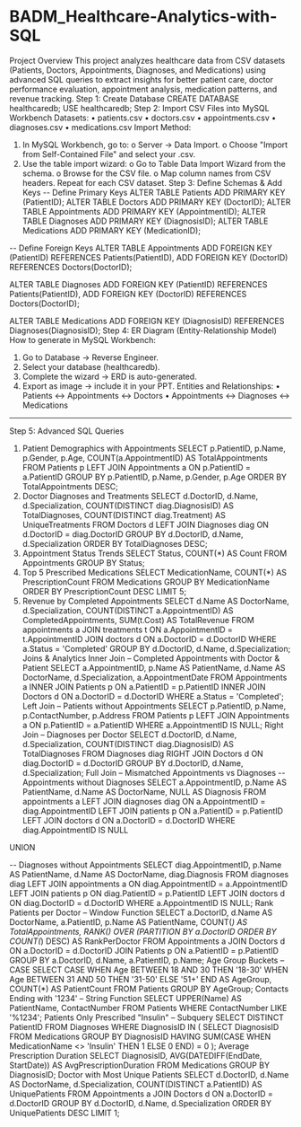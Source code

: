 # BADM_Healthcare-Analytics-with-SQL
Project Overview
This project analyzes healthcare data from CSV datasets (Patients, Doctors, Appointments, Diagnoses, and Medications) using advanced SQL queries to extract insights for better patient care, doctor performance evaluation, appointment analysis, medication patterns, and revenue tracking.
Step 1: Create Database
CREATE DATABASE healthcaredb;
USE healthcaredb;
Step 2: Import CSV Files into MySQL Workbench
Datasets:
•	patients.csv
•	doctors.csv
•	appointments.csv
•	diagnoses.csv
•	medications.csv
Import Method:
1.	In MySQL Workbench, go to:
o	Server → Data Import.
o	Choose "Import from Self-Contained File" and select your .csv.
2.	Use the table import wizard:
o	Go to Table Data Import Wizard from the schema.
o	Browse for the CSV file.
o	Map column names from CSV headers.
Repeat for each CSV dataset.
Step 3: Define Schemas & Add Keys
-- Define Primary Keys
ALTER TABLE Patients ADD PRIMARY KEY (PatientID);
ALTER TABLE Doctors ADD PRIMARY KEY (DoctorID);
ALTER TABLE Appointments ADD PRIMARY KEY (AppointmentID);
ALTER TABLE Diagnoses ADD PRIMARY KEY (DiagnosisID);
ALTER TABLE Medications ADD PRIMARY KEY (MedicationID);

-- Define Foreign Keys
ALTER TABLE Appointments
ADD FOREIGN KEY (PatientID) REFERENCES Patients(PatientID),
ADD FOREIGN KEY (DoctorID) REFERENCES Doctors(DoctorID);

ALTER TABLE Diagnoses
ADD FOREIGN KEY (PatientID) REFERENCES Patients(PatientID),
ADD FOREIGN KEY (DoctorID) REFERENCES Doctors(DoctorID);

ALTER TABLE Medications
ADD FOREIGN KEY (DiagnosisID) REFERENCES Diagnoses(DiagnosisID);
Step 4: ER Diagram (Entity-Relationship Model)
How to generate in MySQL Workbench:
1.	Go to Database → Reverse Engineer.
2.	Select your database (healthcaredb).
3.	Complete the wizard → ERD is auto-generated.
4.	Export as image → include it in your PPT.
Entities and Relationships:
•	Patients ↔ Appointments ↔ Doctors
•	Appointments ↔ Diagnoses ↔ Medications
________________________________________
Step 5: Advanced SQL Queries
1. Patient Demographics with Appointments
SELECT 
    p.PatientID, p.Name, p.Gender, p.Age,
    COUNT(a.AppointmentID) AS TotalAppointments
FROM Patients p
LEFT JOIN Appointments a ON p.PatientID = a.PatientID
GROUP BY p.PatientID, p.Name, p.Gender, p.Age
ORDER BY TotalAppointments DESC;
2. Doctor Diagnoses and Treatments
SELECT 
    d.DoctorID, d.Name, d.Specialization,
    COUNT(DISTINCT diag.DiagnosisID) AS TotalDiagnoses,
    COUNT(DISTINCT diag.Treatment) AS UniqueTreatments
FROM Doctors d
LEFT JOIN Diagnoses diag ON d.DoctorID = diag.DoctorID
GROUP BY d.DoctorID, d.Name, d.Specialization
ORDER BY TotalDiagnoses DESC;
3. Appointment Status Trends
SELECT Status, COUNT(*) AS Count
FROM Appointments
GROUP BY Status;
4.  Top 5 Prescribed Medications
SELECT MedicationName, COUNT(*) AS PrescriptionCount
FROM Medications
GROUP BY MedicationName
ORDER BY PrescriptionCount DESC
LIMIT 5;
5. Revenue by Completed Appointments
SELECT 
    d.Name AS DoctorName, d.Specialization,
    COUNT(DISTINCT a.AppointmentID) AS CompletedAppointments,
    SUM(t.Cost) AS TotalRevenue
FROM appointments a
JOIN treatments t ON a.AppointmentID = t.AppointmentID
JOIN doctors d ON a.DoctorID = d.DoctorID
WHERE a.Status = 'Completed'
GROUP BY d.DoctorID, d.Name, d.Specialization;
Joins & Analytics
Inner Join – Completed Appointments with Doctor & Patient
SELECT 
    a.AppointmentID, p.Name AS PatientName, 
    d.Name AS DoctorName, d.Specialization, a.AppointmentDate
FROM Appointments a
INNER JOIN Patients p ON a.PatientID = p.PatientID
INNER JOIN Doctors d ON a.DoctorID = d.DoctorID
WHERE a.Status = 'Completed';
Left Join – Patients without Appointments
SELECT p.PatientID, p.Name, p.ContactNumber, p.Address
FROM Patients p
LEFT JOIN Appointments a ON p.PatientID = a.PatientID
WHERE a.AppointmentID IS NULL;
Right Join – Diagnoses per Doctor
SELECT 
    d.DoctorID, d.Name, d.Specialization,
    COUNT(DISTINCT diag.DiagnosisID) AS TotalDiagnoses
FROM Diagnoses diag
RIGHT JOIN Doctors d ON diag.DoctorID = d.DoctorID
GROUP BY d.DoctorID, d.Name, d.Specialization;
Full Join – Mismatched Appointments vs Diagnoses
-- Appointments without Diagnoses
SELECT 
    a.AppointmentID, p.Name AS PatientName, 
    d.Name AS DoctorName, NULL AS Diagnosis
FROM appointments a
LEFT JOIN diagnoses diag ON a.AppointmentID = diag.AppointmentID
LEFT JOIN patients p ON a.PatientID = p.PatientID
LEFT JOIN doctors d ON a.DoctorID = d.DoctorID
WHERE diag.AppointmentID IS NULL

UNION

-- Diagnoses without Appointments
SELECT 
    diag.AppointmentID, p.Name AS PatientName, 
    d.Name AS DoctorName, diag.Diagnosis
FROM diagnoses diag
LEFT JOIN appointments a ON diag.AppointmentID = a.AppointmentID
LEFT JOIN patients p ON diag.PatientID = p.PatientID
LEFT JOIN doctors d ON diag.DoctorID = d.DoctorID
WHERE a.AppointmentID IS NULL;
Rank Patients per Doctor – Window Function
SELECT 
    a.DoctorID, d.Name AS DoctorName,
    a.PatientID, p.Name AS PatientName,
    COUNT(*) AS TotalAppointments,
    RANK() OVER (PARTITION BY a.DoctorID ORDER BY COUNT(*) DESC) AS RankPerDoctor
FROM Appointments a
JOIN Doctors d ON a.DoctorID = d.DoctorID
JOIN Patients p ON a.PatientID = p.PatientID
GROUP BY a.DoctorID, d.Name, a.PatientID, p.Name;
Age Group Buckets – CASE
SELECT 
    CASE 
        WHEN Age BETWEEN 18 AND 30 THEN '18-30'
        WHEN Age BETWEEN 31 AND 50 THEN '31-50'
        ELSE '51+'
    END AS AgeGroup,
    COUNT(*) AS PatientCount
FROM Patients
GROUP BY AgeGroup;
Contacts Ending with '1234' – String Function
SELECT 
    UPPER(Name) AS PatientName,
    ContactNumber
FROM Patients
WHERE ContactNumber LIKE '%1234';
Patients Only Prescribed "Insulin" – Subquery
SELECT DISTINCT PatientID
FROM Diagnoses
WHERE DiagnosisID IN (
    SELECT DiagnosisID
    FROM Medications
    GROUP BY DiagnosisID
    HAVING SUM(CASE WHEN MedicationName <> 'Insulin' THEN 1 ELSE 0 END) = 0
);
Average Prescription Duration
SELECT 
    DiagnosisID,
    AVG(DATEDIFF(EndDate, StartDate)) AS AvgPrescriptionDuration
FROM Medications
GROUP BY DiagnosisID;
Doctor with Most Unique Patients
SELECT 
    d.DoctorID, d.Name AS DoctorName,
    d.Specialization,
    COUNT(DISTINCT a.PatientID) AS UniquePatients
FROM Appointments a
JOIN Doctors d ON a.DoctorID = d.DoctorID
GROUP BY d.DoctorID, d.Name, d.Specialization
ORDER BY UniquePatients DESC
LIMIT 1;

